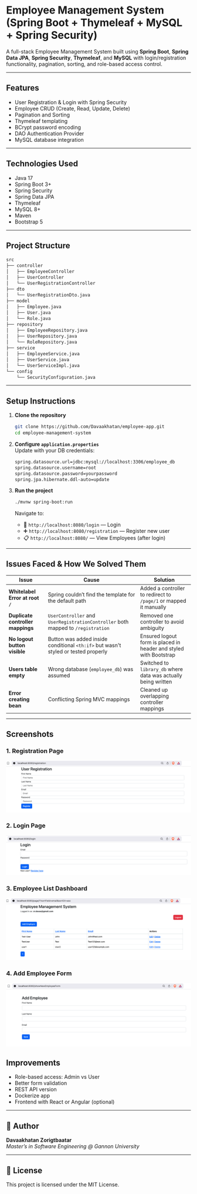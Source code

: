 #  Employee Management System (Spring Boot + Thymeleaf + MySQL + Spring Security)

A full-stack Employee Management System built using **Spring Boot**, **Spring Data JPA**, **Spring Security**, **Thymeleaf**, and **MySQL** with login/registration functionality, pagination, sorting, and role-based access control.

---

##  Features

-  User Registration & Login with Spring Security
-  Employee CRUD (Create, Read, Update, Delete)
-  Pagination and Sorting
-  Thymeleaf templating
-  BCrypt password encoding
-  DAO Authentication Provider
-  MySQL database integration

---

##  Technologies Used

- Java 17
- Spring Boot 3+
- Spring Security
- Spring Data JPA
- Thymeleaf
- MySQL 8+
- Maven
- Bootstrap 5

---

##  Project Structure

```text
src
├── controller
│   ├── EmployeeController
│   ├── UserController
│   └── UserRegistrationController
├── dto
│   └── UserRegistrationDto.java
├── model
│   ├── Employee.java
│   ├── User.java
│   └── Role.java
├── repository
│   ├── EmployeeRepository.java
│   ├── UserRepository.java
│   └── RoleRepository.java
├── service
│   ├── EmployeeService.java
│   ├── UserService.java
│   └── UserServiceImpl.java
└── config
    └── SecurityConfiguration.java
```

---

##  Setup Instructions

1. **Clone the repository**  
   ```bash
   git clone https://github.com/Davaakhatan/employee-app.git
   cd employee-management-system
   ```

2. **Configure `application.properties`**  
   Update with your DB credentials:
   ```properties
   spring.datasource.url=jdbc:mysql://localhost:3306/employee_db
   spring.datasource.username=root
   spring.datasource.password=yourpassword
   spring.jpa.hibernate.ddl-auto=update
   ```

3. **Run the project**  
   ```bash
   ./mvnw spring-boot:run
   ```
   Navigate to:  
   - 📝 `http://localhost:8080/login` — Login  
   - ➕ `http://localhost:8080/registration` — Register new user  
   - 📋 `http://localhost:8080/` — View Employees (after login)

---

##  Issues Faced & How We Solved Them

| Issue | Cause | Solution |
|------|-------|----------|
| **Whitelabel Error at root `/`** | Spring couldn’t find the template for the default path | Added a controller to redirect to `/page/1` or mapped it manually |
| **Duplicate controller mappings** | `UserController` and `UserRegistrationController` both mapped to `/registration` | Removed one controller to avoid ambiguity |
| **No logout button visible** | Button was added inside conditional `<th:if>` but wasn't styled or tested properly | Ensured logout form is placed in header and styled with Bootstrap |
| **Users table empty** | Wrong database (`employee_db`) was assumed | Switched to `library_db` where data was actually being written |
| **Error creating bean** | Conflicting Spring MVC mappings | Cleaned up overlapping controller mappings |

---


## Screenshots

### 1. Registration Page
![Registration](screenshots/registration.png)

### 2. Login Page
![Login](screenshots/login.png)

### 3. Employee List Dashboard
![Dashboard](screenshots/Employees.png)

### 4. Add Employee Form
![Add Employee](screenshots/add-employee.png)

##  Improvements

- Role-based access: Admin vs User
- Better form validation
- REST API version
- Dockerize app
- Frontend with React or Angular (optional)

---

## 👤 Author

**Davaakhatan Zorigtbaatar**  
_Master’s in Software Engineering @ Gannon University_

---

## 📄 License

This project is licensed under the MIT License.
